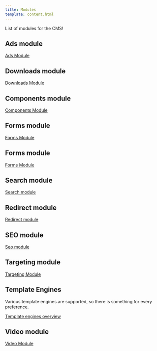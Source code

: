 ```yaml
---
title: Modules
template: content.html
---
```


List of modules for the CMS!

## Ads module

[Ads Module](/modules/ads-module)

## Downloads module

[Downloads Module](/modules/downloads-module)

## Components module

[Components Module](/modules/components-module)

## Forms module

[Forms Module](/modules/forms-module)

## Forms module

[Forms Module](/modules/forms-module)

## Search module

[Search module](/modules/search-module)

## Redirect module

[Redirect module](/modules/redirect-module)

## SEO module

[Seo module](/modules/seo-module)


## Targeting module

[Targeting Module](/modules/targeting-module)


## Template Engines

Various template engines are supported, so there is something for every preference.

[Template engines overview](/modules/template-engines)


## Video module

[Video Module](/modules/video-module)